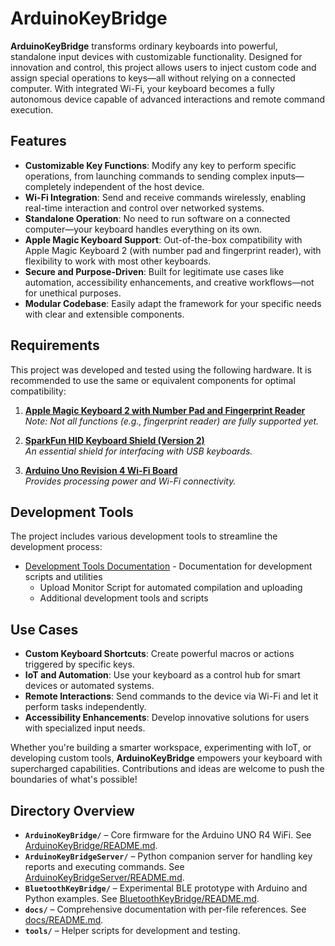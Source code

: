 # ArduinoKeyBridge

**ArduinoKeyBridge** transforms ordinary keyboards into powerful, standalone input devices with customizable functionality. Designed for innovation and control, this project allows users to inject custom code and assign special operations to keys—all without relying on a connected computer. With integrated Wi-Fi, your keyboard becomes a fully autonomous device capable of advanced interactions and remote command execution.

## Features
- **Customizable Key Functions**: Modify any key to perform specific operations, from launching commands to sending complex inputs—completely independent of the host device.
- **Wi-Fi Integration**: Send and receive commands wirelessly, enabling real-time interaction and control over networked systems.
- **Standalone Operation**: No need to run software on a connected computer—your keyboard handles everything on its own.
- **Apple Magic Keyboard Support**: Out-of-the-box compatibility with Apple Magic Keyboard 2 (with number pad and fingerprint reader), with flexibility to work with most other keyboards.
- **Secure and Purpose-Driven**: Built for legitimate use cases like automation, accessibility enhancements, and creative workflows—not for unethical purposes.
- **Modular Codebase**: Easily adapt the framework for your specific needs with clear and extensible components.

## Requirements
This project was developed and tested using the following hardware. It is recommended to use the same or equivalent components for optimal compatibility:

1. **[Apple Magic Keyboard 2 with Number Pad and Fingerprint Reader](https://www.apple.com/shop/product/MXK83LL/A/magic-keyboard-with-touch-id-and-numeric-keypad-for-mac-models-with-apple-silicon-usb-c-us-english-black-keys)**  
   *Note: Not all functions (e.g., fingerprint reader) are fully supported yet.*

2. **[SparkFun HID Keyboard Shield (Version 2)](https://www.sparkfun.com/products/21247)**  
   *An essential shield for interfacing with USB keyboards.*

3. **[Arduino Uno Revision 4 Wi-Fi Board](https://store.arduino.cc/products/uno-r4-wifi?queryID=undefined)**  
   *Provides processing power and Wi-Fi connectivity.*

## Development Tools
The project includes various development tools to streamline the development process:

- [Development Tools Documentation](docs/tools.md) - Documentation for development scripts and utilities
  - Upload Monitor Script for automated compilation and uploading
  - Additional development tools and scripts

## Use Cases
- **Custom Keyboard Shortcuts**: Create powerful macros or actions triggered by specific keys.
- **IoT and Automation**: Use your keyboard as a control hub for smart devices or automated systems.
- **Remote Interactions**: Send commands to the device via Wi-Fi and let it perform tasks independently.
- **Accessibility Enhancements**: Develop innovative solutions for users with specialized input needs.

Whether you're building a smarter workspace, experimenting with IoT, or developing custom tools, **ArduinoKeyBridge** empowers your keyboard with supercharged capabilities. Contributions and ideas are welcome to push the boundaries of what's possible!

## Directory Overview

- **`ArduinoKeyBridge/`** – Core firmware for the Arduino UNO R4 WiFi. See [ArduinoKeyBridge/README.md](ArduinoKeyBridge/README.md).
- **`ArduinoKeyBridgeServer/`** – Python companion server for handling key reports and executing commands. See [ArduinoKeyBridgeServer/README.md](ArduinoKeyBridgeServer/README.md).
- **`BluetoothKeyBridge/`** – Experimental BLE prototype with Arduino and Python examples. See [BluetoothKeyBridge/README.md](BluetoothKeyBridge/README.md).
- **`docs/`** – Comprehensive documentation with per-file references. See [docs/README.md](docs/README.md).
- **`tools/`** – Helper scripts for development and testing.

